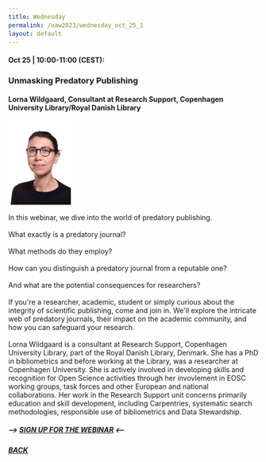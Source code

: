 ```yaml
---
title: Wednesday
permalink: /oaw2023/wednesday_oct_25_1
layout: default
---
```


#### Oct 25 | 10:00-11:00 (CEST):

### Unmasking Predatory Publishing

#### Lorna Wildgaard, Consultant at Research Support, Copenhagen University Library/Royal Danish Library

<img src="/images/lowi.png" alt="Lorna Wildgaard" style="height: 25%; width:25%;"/>

In this webinar, we dive into the world of predatory publishing.<br><br>
What exactly is a predatory journal?<br><br>
What methods do they employ?<br><br>
How can you distinguish a predatory journal from a reputable one?<br><br>
And what are the potential consequences for researchers?<br><br>
If you're a researcher, academic, student or simply curious about the integrity of scientific publishing, come and join in. We'll explore the intricate web of predatory journals, their impact on the academic community, and how you can safeguard your research.<br><br>
Lorna Wildgaard is a consultant at Research Support, Copenhagen University Library, part of the Royal Danish Library, Denmark. She has a PhD in bibliometrics and before working at the Library, was a researcher at Copenhagen University. She is actively involved in developing skills and recognition for Open Science activities through her invovlement in EOSC working groups, task forces and other European and national collaborations. Her work in the Research Support unit concerns primarily education and skill development, including Carpentries, systematic search methodologies, responsible use of bibliometrics and Data Stewardship.


##### --> [SIGN UP FOR THE WEBINAR](https://docs.google.com/forms/d/e/1FAIpQLScR0vG7P6HTHeQyrrtxAQfOTWqtCNT8J24EAZ-N7LsFYPXMUg/viewform?usp=sf_link) <--

##### [BACK](https://openaccess.dk/oaw2023#programme-of-the-danish-open-access-week-2023)
